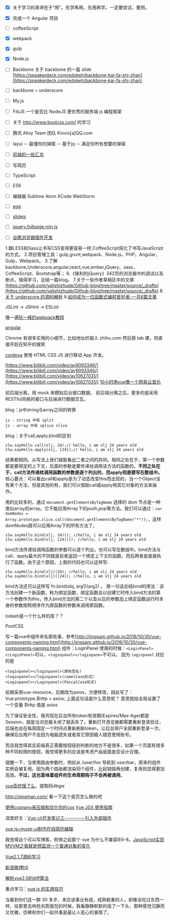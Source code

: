 - [x] 关于学习的真谛在于“用”。先学再用，先用再学。一定要尝试，要用。
- [x] 完成一个 Angular 项目
- [ ] coffeeScript
- [x] webpack
- [x] gulp
- [x] Node.js
- [ ] Backbone
关于 backbone 的一篇 slide [https://speakerdeck.com/edokeh/backbone-kai-fa-shi-zhan](https://speakerdeck.com/edokeh/backbone-kai-fa-shi-zhan)
- [ ] backbone + underscore
- [ ] My.js
- [ ] FibJS 一个是否比 NodeJS 更优秀的服务端 js 编程框架
- [ ] 关于 http://www.bootcss.com/ 的学习
- [ ] 腾讯 Alloy Team 团队 Kinvix[a]QQ.com
- [ ] layui -- 最懂你的弹窗 -- 基于jq -- 满足你所有想要的弹窗
- [ ] [前端的一些汇总](https://github.com/helloqingfeng)
- [ ] 写简历
- [ ] TypeScript
- [ ] ES6
- [ ] 编辑器 Sublime Atom XCode WebStorm
- [ ] [egg](https://egghead.io/)
- [ ] [slidejs](http://slidesjs.com/)
- [ ] [jquery.fullpage.min.js](http://www.dowebok.com/demo/2014/77/)
- [ ] [谷歌浏览器插件开发](http://open.chrome.360.cn/extension_dev/overview.html)


1.跟LESS和Sass让书写CSS变得更容易一样,CoffeeScript简化了书写JavaScript的方式。
2.项目管理工具：gulp,grunt,webpack、Node.js，PHP，Angular，Gulp，Webpack。
3.了解backbone,Underscore,angular,react,vue,ember,jQuery、sass、CoffeeScript、Bootstrap等；
6.《锋利的jQuery》342页的浏览器中的调试以及断点，值得学习，总结一篇blog。
7.关于一些作者草稿区中的文章[https://github.com/yalishizhude/Github-blog/tree/master/source/_drafts](https://github.com/yalishizhude/Github-blog/tree/master/source/_drafts)
8.[关于 underscore 的源码解析](http://www.cnblogs.com/shytong/p/5901753.html)
9.[如何成为一位函数式编程爱好者-一共6篇文章](http://www.w3cplus.com/javascript/so-you-want-to-be-a-functional-programmer-part-2.html)



JSLint -> JSHint -> ESLint


撸一遍[阮一峰的webpack教程](https://github.com/ruanyf/webpack-demos)

[angular](http://v.youku.com/v_show/id_XMTcwMzAxNzA1Mg==.html?f=28019830&spm=a2hzp.8244740.0.0)


Chrome 有很多实用的小细节，比如地址栏输入 zhihu.com 然后按 tab 建，则直接开启在知乎的搜索


[cordova](http://cordova.axuer.com/#getstarted) 使用 HTML CSS JS 进行移动 App 开发。


[https://www.bilibili.com/video/av9093346/](https://www.bilibili.com/video/av9093346/)
[https://www.bilibili.com/video/av10627031/](https://www.bilibili.com/video/av10627031/)
[10小时用vue撸一个网易云音乐](https://www.bilibili.com/video/av10956598/)



前后端分离，用 mock 来模拟后台接口数据。
前后端分离之后，更多的是采用RESTful风格的接口与后端进行数据交互。



blog：js中string与array之间的转换
```
js - string 中有 split
js - array 中有 splice slice
```


blog：关于call,apply,bind的区别
```
zlw.sayHello.call(xlj, 24);// hello, i am xlj 24 years old
zlw.sayHello.apply(xlj, [24]);// hello, i am xlj 24 years old
```
结果都相同。从写法上我们就能看出二者之间的异同。相同之处在于，第一个参数都是要绑定的上下文，后面的参数是要传递给调用该方法的函数的。**不同之处在于，call方法传递给调用函数的参数是逐个列出的，而apply则是要写在数组中。**
核心要点：可以看出call和apply是为了动态改变this而出现的，当一个Object没有某个方法，但是其他的有，我们可以借助call或apply用其它对象的方法来操作。

用的比较多的，通过 `document.getElementsByTagName` 选择的 dom 节点是一种类似array的array。它不能应用Array下的push,pop等方法。我们可以通过：`var domNodes =  Array.prototype.slice.call(document.getElementsByTagName("*"));`，这样domNodes就可以应用Array下的所有方法了。




```
zlw.sayHello.bind(xlj, 24)(); //hello, i am xlj 24 years old
zlw.sayHello.bind(xlj, [24])(); //hello, i am xlj 24 years old
```
bind方法传递给调用函数的参数可以逐个列出，也可以写在数组中。bind方法与call、apply最大的不同就是前者返回一个绑定上下文的函数，而后两者是直接执行了函数。由于这个原因，上面的代码也可以这样写:
```
zlw.sayHello.bind(xlj)(24); //hello, i am xlj 24 years old
zlw.sayHello.bind(xlj)([24]); //hello, i am xlj 24 years old
```
bind方法还可以这样写 fn.bind(obj, arg1)(arg2) 。
用一句话总结bind的用法：该方法创建一个新函数，称为绑定函数，绑定函数会以创建它时传入bind方法的第一个参数作为this，传入bind方法的第二个以及以后的参数加上绑定函数运行时本身的参数按照顺序作为原函数的参数来调用原函数。


lodash是一个什么样的库？？

PostCSS

写一篇vue中组件命名那些事，参考[http://jingsam.github.io/2016/10/30/vue-components-naming.html](http://jingsam.github.io/2016/10/30/vue-components-naming.html)
组件：LoginPanel
使用的时候：`<LoginPanel></LoginPanel>`可以，`<loginpanel></loginpane>`不可以。
因为 `loginpanel` 对应的是 
```
<loginpanel></loginpanel>(原标签名)
<loginpanel></loginpanel>(camelCase形式)
<Loginpanel></Loginpanel>(PascalCase形式)
```


前期采用vue-resource，后期改为axios，方便修改，因此写了：Vue.prototype.$http = axios;
上面这句话是什么意思呢？
意思就给全局设置了一个变量 $http 值是 axios


为了保证安全性，我司现在后台所有token有效期(Expires/Max-Age)都是Session，就是当浏览器关闭了就丢失了。重新打开游览器都需要重新登录验证，后端也会在每周固定一个时间点重新刷新token，让后台用户全部重新登录一次，确保后台用户不会因为电脑遗失或者其它原因被人随意使用账号。

而且我觉得其实前端真正需要按钮级别判断的地方不是很多，如果一个页面有很多种不同权限的按钮，我觉得更多的应该是考虑产品层面是否设计合理。

提醒一下，当使用路由参数时，例如从 /user/foo 导航到 user/bar，原来的组件实例会被复用。因为两个路由都渲染同个组件，比起销毁再创建，复用则显得更加高效。**不过，这也意味着组件的生命周期钩子不会再被调用**。



[vue高仿饿了么](https://pan.baidu.com/s/1dE2kCX7)，提取码dbgw

http://qinsman.com/
看一下这个首页怎么做的吧

[使用cssnano来压缩和优化你的css](https://github.com/iuap-design/blog/issues/159)
[Vue JSX 使用指南](https://egoist.moe/2017/09/21/vue-jsx-full-guide/)

深度好文：[Vue-cli开发笔记三----------引入外部插件](https://www.cnblogs.com/molinglan/p/7079850.html)

[vue.js+muse-ui制作在线简历编辑](http://blog.csdn.net/YIDBoy/article/details/62045406)

我觉得这个可以写博客，附带之前那个 vue 为什么不兼容IE6-8。[JavaScript实现MVVM之我就是想监测一个普通对象的变化](http://hcysun.me/2016/04/28/JavaScript%E5%AE%9E%E7%8E%B0MVVM%E4%B9%8B%E6%88%91%E5%B0%B1%E6%98%AF%E6%83%B3%E7%9B%91%E6%B5%8B%E4%B8%80%E4%B8%AA%E6%99%AE%E9%80%9A%E5%AF%B9%E8%B1%A1%E7%9A%84%E5%8F%98%E5%8C%96/)

[Vue2.1.7源码学习](http://hcysun.me/2017/03/03/Vue%E6%BA%90%E7%A0%81%E5%AD%A6%E4%B9%A0/)

[新浪微博h5](https://github.com/djyde/sinatine)

[解析vue2.0的diff算法](https://segmentfault.com/a/1190000008782928)

重点学习：[vue.js 的实用技巧](https://zhuanlan.zhihu.com/p/25623356)



当看到你们这一群 30 多岁，本应该事业有成，成熟稳重的人，却像没吃过东西一样，往那里去哄抢劣质面包的时候，我看静静默默的摇了一下头，那种感觉沉静而又优雅，仿佛和你们一起共事是最让人恶心的事情了。